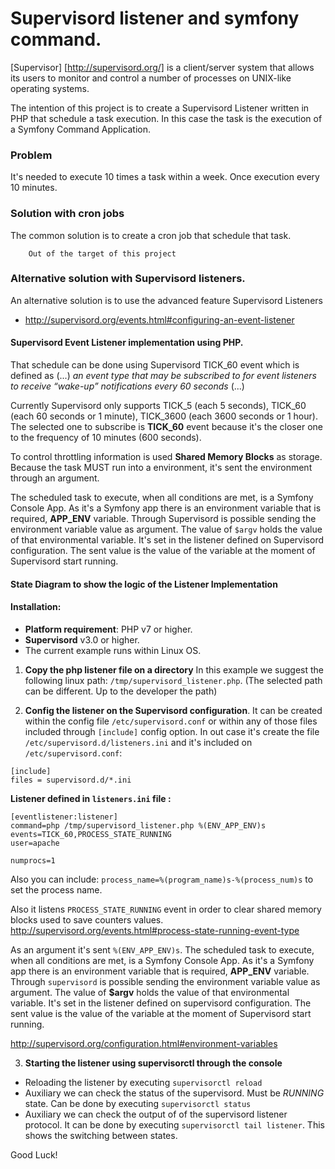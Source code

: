 # Supervisord listener and symfony command. 

[Supervisor] [http://supervisord.org/] is a client/server system that allows its users to monitor and control a 
number of processes on UNIX-like operating systems.

The intention of this project is to create a Supervisord Listener written in PHP that schedule a task execution. 
In this case the task is the execution of a Symfony Command Application. 

### Problem
It's needed to execute 10 times a task within a week. Once execution every 10 minutes. 
 
### Solution with cron jobs
The common solution is to create a cron job that schedule that task.  

        Out of the target of this project 
    
### Alternative solution with Supervisord listeners.

An alternative solution is to use the advanced feature Supervisord Listeners
* http://supervisord.org/events.html#configuring-an-event-listener


#### **Supervisord Event Listener implementation using PHP.**
 
  That schedule can be done using Supervisord TICK_60 event which is defined as (...) _an event type that may be 
  subscribed to for event listeners to receive “wake-up” notifications every 60 seconds_ (...)
 
  Currently Supervisord only supports TICK_5 (each 5 seconds), TICK_60 (each 60 seconds or 1 minute), TICK_3600 (each
  3600 seconds or 1 hour). The selected one to subscribe is **TICK_60** event because it's the closer 
  one to the frequency of 10 minutes (600 seconds).
 
  To control throttling information is used **Shared Memory Blocks** as storage. Because the task MUST run into a
  environment, it's sent the environment through an argument.
 
   The scheduled task to execute, when all conditions are met, is a Symfony Console App. As it's a Symfony app there
   is an environment variable that is required, **APP_ENV** variable. Through Supervisord is possible sending the
   environment variable value as argument. The value of `$argv` holds the value of that environmental variable. 
   It's set in the listener defined on Supervisord configuration. The sent value is the value of the variable at the 
   moment of Supervisord start running.
   
#### State Diagram to show the logic of the Listener Implementation

   
 
#### Installation:

* **Platform requirement**:  PHP v7 or higher.
* **Supervisord** v3.0 or higher.
* The current example runs within Linux OS. 
  
  
1. **Copy the php listener file on a directory**
 In this example we suggest the following linux path: 
`/tmp/supervisord_listener.php`. (The selected path can be different. Up to the developer the path)
 
2. **Config the listener on the Supervisord configuration**. 
It can be created within the config file `/etc/supervisord.conf` or within any 
 of those files included through `[include]` config option. In out case it's create the file 
 `/etc/supervisord.d/listeners.ini` and it's included on `/etc/supervisord.conf`:
  ``` 
 [include]
 files = supervisord.d/*.ini
 ```
    
 **Listener defined in `listeners.ini` file :**
  
```   
[eventlistener:listener]
command=php /tmp/supervisord_listener.php %(ENV_APP_ENV)s
events=TICK_60,PROCESS_STATE_RUNNING
user=apache

numprocs=1
```

Also you can include: `process_name=%(program_name)s-%(process_num)s` to set the process name.

Also it listens `PROCESS_STATE_RUNNING` event in order to clear shared memory blocks used to save counters values. 
http://supervisord.org/events.html#process-state-running-event-type 

As an argument it's sent `%(ENV_APP_ENV)s`. The scheduled task to execute, when all conditions are met, 
is a Symfony Console App. As it's a Symfony app there is an environment variable that is required, **APP_ENV** variable.
Through `supervisord` is possible sending the environment variable value as argument. The value of **$argv** holds 
the value of that environmental variable. It's set in the listener defined on supervisord configuration. 
The sent value is the value of the variable at the moment of Supervisord start running. 
                                              
http://supervisord.org/configuration.html#environment-variables
                                              

3. **Starting the listener using supervisorctl through the console** 
    
 - Reloading the listener by executing `supervisorctl reload`
 - Auxiliary we can check the status of the supervisord. Must be *RUNNING* state.
  Can be done by executing `supervisorctl status`
 - Auxiliary we can check the output of of the supervisord listener protocol. 
 It can be done by executing `supervisorctl tail listener`. This shows the switching between states.

 
Good Luck!     
